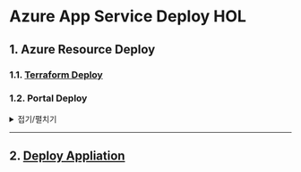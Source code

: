 Azure App Service Deploy HOL
====================
## 1. Azure Resource Deploy
### **1.1. [Terraform Deploy](./terraform/README.md)**
### **1.2. Portal Deploy** 
<details markdown=1>
<summary>접기/펼치기</summary>

**위치 : Azure Potal 메인 - Create a resource 블레이즈**  

**선택1.** Cosmos DB 리소스 생성 

![Cosmos DB 리소스 정보](images/msedge_qkTWPh1XFp.png "Cosmos DB 리소스 정보")
  
**리소스 정보**  
  
**Project details**
- Subscirption : 사용 가능한 구독
- Resource Group : Create New -> Database-RG

**Instance Details**
- Account Name:`<DB Server Name>`
- API: Core(SQL)
- Location: Korea Central

**Cosmos DB Database 생성 및 Container 생성**
- Cosmos DB 리소스에서 Data Explorer 블레이즈에 New Container
- Database id: Todos
- Container id: Todos_container
- Partition key: /_todos_key  
  
**`<Connection String>` 가져오기**
- Cosmos DB 리소스에서 Keys 블레이즈에 PRIMARY CONNECTION STRING 값 `<Connection String>` 사용

  
********************  
**위치 : Azure Potal 메인 - Create a resource 블레이즈**  
  
**선택2.** Azure SQL DB 리소스 생성  

![Azure SQL 리소스 정보](images/msedge_QUxbCoIO8N.png "Azure SQL 리소스 정보")
  
**리소스 정보**  
  
**Project details**
- Subscirption : 사용 가능한 구독
- Resource Group : Create New -> Database-RG

**Database details**
- Database name: Todos
- Server: Create New -> `<DB Server name>`, `<Server admin login>`, `<Password>`, location: Korea Central
- Compute + stroage: Basic / 2G  
  
![Azure SQL Network 탭](images/msedge_UuBMpUVoAy.png "Azure SQL Network 탭")
  
**Network 탭**
  
**Network Connectivity**
- Connectivity method: Public endpoint
  
**Firewall rules**
- Allow Azure services and resources to access this server: yes


**`<Connection String>` 가져오기**
- Azure SQL 데이터베이스 Todos 리소스 - Connection Strings 에서 ADO.NET 탭 `<Connection String>` 사용

********************  
**위치 : Azure Potal 메인 - Create a resource 블레이즈**  
Web App 리소스 생성

![App Service 리소스 정보](images/msedge_ZCLOLibPx4.png "App Service 리소스 정보")
  
**리소스 정보**  
  
**Project Details**
- Subscirption : 사용 가능한 구독
- Resource Group : Create New -> App-RG
  
**Instance Details**
- Name : `<appservice_name>`
- Publish : code
- Runtime stack : .NET 5
- Operating System : Windows
- Region : Korea Central  
  
**App Service Plan**
- Windows Plan (Korea Central) : default
- Sku and size : Premium V2 P1v2

**Monitoring Tab**  
  
**Applcation Insight**  
- Enable Application Insights : No
  
![Application Setttings](images/msedge_uokEFPVL8p.png "Application Settings")

**Application Settings**
- name: ASPNETCORE_ENVIRONMENT  
  value: Production
    
- name: Container  
  value: Todos_container
    
- name: DBName  
  value: Todos
    
- name: Provider  
  value: CosmosDB / SQLAzure
    
**Connection Strings**
- Name: DBName  
  Value: DB 생성 후 가져온`<Connection String>`  
  Type: Custom(CosmosDB) / SQLAzure(Azure SQL)
  </details>  
  
*****************  
  
## **2. [Deploy Appliation](./dotnet-db-tutorial/README.md)** 
